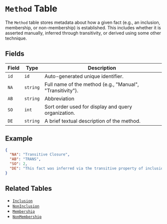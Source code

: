 # `Method` Table

The `Method` table stores metadata about how a given fact (e.g., an inclusion, membership, or non-membership) is established. This includes whether it is asserted manually, inferred through transitivity, or derived using some other technique.

## Fields

| Field | Type                        | Description                                                     |
| ----- | --------------------------- | --------------------------------------------------------------- |
| `id`  | `id`                 | Auto-generated unique identifier.                               |
| `NA`  | `string` | Full name of the method (e.g., "Manual", "Transitivity"). |
| `AB`  | `string` | Abbreviation             |
| `SO`  | `int`              | Sort order used for display and query organization.             |
| `DE`  | `string` | A brief textual description of the method.                      |

## Example

```json
{
  "NA": "Transitive Closure",
  "AB": "TRANS",
  "SO": 2,
  "DE": "This fact was inferred via the transitive property of inclusions or memberships."
}
```

## Related Tables

* [`Inclusion`](inclusion.md)
* [`NonInclusion`](noninclusion.md)
* [`Membership`](membership.md)
* [`NonMembership`](non_membership.md)
